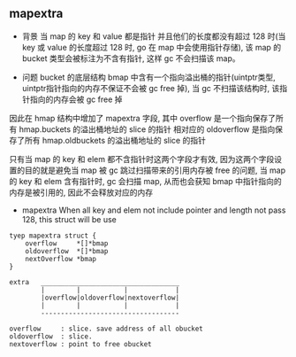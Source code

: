 ##  mapextra

* 背景
当 map 的 key 和 value 都是指针 并且他们的长度都没有超过 128 时(当 key 或 value 的长度超过 128 时, go 在 map 中会使用指针存储), 该 map 的 bucket 类型会被标注为不含有指针, 这样 gc 不会扫描该 map。

* 问题
bucket 的底层结构 bmap 中含有一个指向溢出桶的指针(uintptr类型, uintptr指针指向的内存不保证不会被 gc free 掉), 当 gc 不扫描该结构时, 该指针指向的内存会被 gc free 掉

因此在 hmap 结构中增加了 mapextra 字段, 其中 overflow 是一个指向保存了所有 hmap.buckets 的溢出桶地址的 slice 的指针
相对应的 oldoverflow 是指向保存了所有 hmap.oldbuckets 的溢出桶地址的 slice 的指针

只有当 map 的 key 和 elem 都不含指针时这两个字段才有效, 因为这两个字段设置的目的就是避免当 map 被 gc 跳过扫描带来的引用内存被 free 的问题, 当 map 的 key 和 elem 含有指针时, gc 会扫描 map, 从而也会获知 bmap 中指针指向的内存是被引用的, 因此不会释放对应的内存

* mapextra
When all key and elem not include pointer and length not pass 128, this struct will be use
```shell
tyep mapextra struct {
	overflow     *[]*bmap
	oldoverflow  *[]*bmap
	nextOverflow *bmap
}
```


```shell
extra 	___________________________________
		|		 | 			 | 			  |
		|overflow|oldoverflow|nextoverflow|
		|		 |			 |			  |
		-----------------------------------

overflow     : slice. save address of all obucket
oldoverflow  : slice.
nextoverflow : point to free obucket
```
